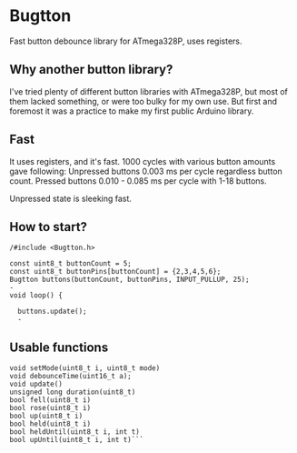 # Bugtton
Fast button debounce library for ATmega328P, uses registers.

## Why another button library?
I've tried plenty of different button libraries with ATmega328P, but most of them lacked something, or were too bulky for my own use.
But first and foremost it was a practice to make my first public Arduino library.

## Fast
It uses registers, and it's fast. 1000 cycles with various button amounts gave following:
Unpressed buttons 0.003 ms per cycle regardless button count.
Pressed buttons 0.010 - 0.085 ms per cycle with 1-18 buttons.

Unpressed state is sleeking fast.

## How to start?
```
/#include <Bugtton.h>

const uint8_t buttonCount = 5;
const uint8_t buttonPins[buttonCount] = {2,3,4,5,6};
Bugtton buttons(buttonCount, buttonPins, INPUT_PULLUP, 25);
-
void loop() {
    
  buttons.update();
  -
```

## Usable functions
```Bugtton(const uint8_t buttonCount, const uint8_t *pinArray, uint8_t mode, uint8_t debounceTime)
void setMode(uint8_t i, uint8_t mode)
void debounceTime(uint16_t a);       
void update()
unsigned long duration(uint8_t)
bool fell(uint8_t i)
bool rose(uint8_t i)
bool up(uint8_t i)
bool held(uint8_t i)
bool heldUntil(uint8_t i, int t)
bool upUntil(uint8_t i, int t)```   